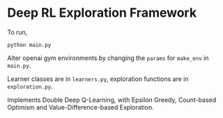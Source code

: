 # Deep RL Exploration Framework
To run,

```
python main.py
```

Alter openai gym environments by changing the `params` for `make_env` in `main.py`.

Learner classes are in `learners.py`, exploration functions are in `exploration.py`.

Implements Double Deep Q-Learning, with Epsilon Greedy, Count-based Optimism and Value-Difference-based Exploration. 
